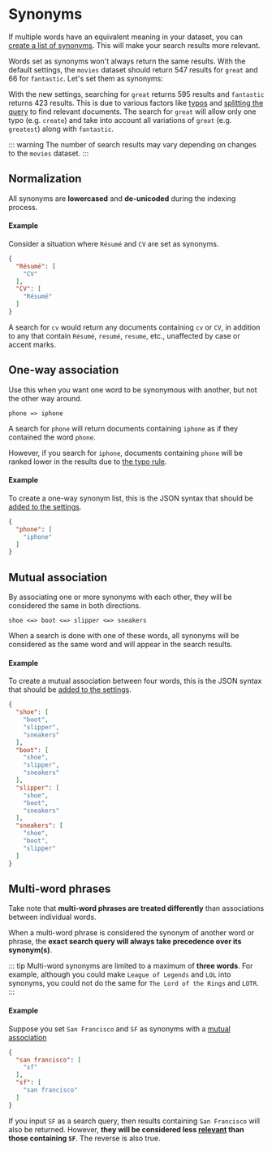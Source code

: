 # Synonyms

If multiple words have an equivalent meaning in your dataset, you can [create a list of synonyms](/reference/api/settings.md#update-synonyms). This will make your search results more relevant.

Words set as synonyms won't always return the same results. With the default settings, the `movies` dataset should return 547 results for `great` and 66 for `fantastic`. Let's set them as synonyms:

<CodeSamples id="synonyms_guide_1" />

With the new settings, searching for `great` returns 595 results and `fantastic` returns 423 results. This is due to various factors like [typos](/learn/configuration/typo_tolerance.md#minwordsizefortypos) and [splitting the query](/learn/advanced/concat.md#split-queries) to find relevant documents. The search for `great` will allow only one typo (e.g. `create`) and take into account all variations of `great` (e.g. `greatest`) along with `fantastic`.

::: warning
The number of search results may vary depending on changes to the `movies` dataset.
:::

## Normalization

All synonyms are **lowercased** and **de-unicoded** during the indexing process.

#### Example

Consider a situation where `Résumé` and `CV` are set as synonyms.

```json
{
  "Résumé": [
    "CV"
  ],
  "CV": [
    "Résumé"
  ]
}
```

A search for `cv` would return any documents containing `cv` or `CV`, in addition to any that contain `Résumé`, `resumé`, `resume`, etc., unaffected by case or accent marks.

## One-way association

Use this when you want one word to be synonymous with another, but not the other way around.

```
phone => iphone
```

A search for `phone` will return documents containing `iphone` as if they contained the word `phone`.

However, if you search for `iphone`, documents containing `phone` will be ranked lower in the results due to [the typo rule](/learn/core_concepts/relevancy.md#ranking-rules).

#### Example

To create a one-way synonym list, this is the JSON syntax that should be [added to the settings](/reference/api/settings.md#update-synonyms).

```json
{
  "phone": [
    "iphone"
  ]
}
```

## Mutual association

By associating one or more synonyms with each other, they will be considered the same in both directions.

```
shoe <=> boot <=> slipper <=> sneakers
```

When a search is done with one of these words, all synonyms will be considered as the same word and will appear in the search results.

#### Example

To create a mutual association between four words, this is the JSON syntax that should be [added to the settings](/reference/api/settings.md#update-synonyms).

```json
{
  "shoe": [
    "boot",
    "slipper",
    "sneakers"
  ],
  "boot": [
    "shoe",
    "slipper",
    "sneakers"
  ],
  "slipper": [
    "shoe",
    "boot",
    "sneakers"
  ],
  "sneakers": [
    "shoe",
    "boot",
    "slipper"
  ]
}
```

## Multi-word phrases

Take note that **multi-word phrases are treated differently** than associations between individual words.

When a multi-word phrase is considered the synonym of another word or phrase, the **exact search query will always take precedence over its synonym(s)**.

::: tip
Multi-word synonyms are limited to a maximum of **three words**.
For example, although you could make `League of Legends` and `LOL` into synonyms, you could not do the same for `The Lord of the Rings` and `LOTR`.
:::

#### Example

Suppose you set `San Francisco` and `SF` as synonyms with a [mutual association](#mutual-association)

```json
{
  "san francisco": [
    "sf"
  ],
  "sf": [
    "san francisco"
  ]
}
```

If you input `SF` as a search query, then results containing `San Francisco` will also be returned. However, **they will be considered less [relevant](/learn/core_concepts/relevancy.md) than those containing `SF`**. The reverse is also true.
